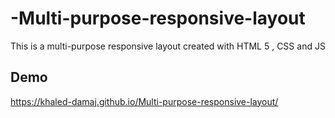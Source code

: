 # -Multi-purpose-responsive-layout
This is a multi-purpose responsive layout created with HTML 5 , CSS and JS

## Demo
https://khaled-damaj.github.io/Multi-purpose-responsive-layout/
